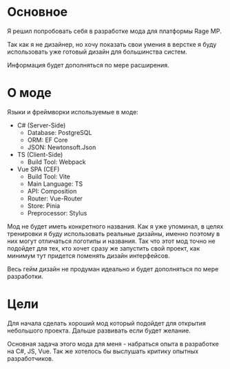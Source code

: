 # Основное
Я решил попробовать себя в разработке мода для платформы Rage MP.

Так как я не дизайнер, но хочу показать свои умения в верстке я буду использовать уже готовый дизайн для большинства систем.

Информация будет дополняться по мере расширения.
# О моде
Языки и фреймворки используемые в моде:
+ C# (Server-Side)
  - Database: PostgreSQL
  - ORM: EF Core
  - JSON: Newtonsoft.Json
+ TS (Client-Side)
  - Build Tool: Webpack
+ Vue SPA (CEF)
  - Build Tool: Vite
  - Main Language: TS
  - API: Composition
  - Router: Vue-Router
  - Store: Pinia
  - Preprocessor: Stylus

Мод не будет иметь конкретного названия. Как я уже упоминал, в целях тренировки я буду использовать реальные дизайны, именно поэтому в них могут отличаться логотипы и названия. Так что этот мод точно не подойдет для тех, кто хочет сразу же запустить свой проект, как минимум тут придется поменять дизайн интерфейсов.

Весь гейм дизайн не продуман идеально и будет дополняться по мере разработки.

# Цели
Для начала сделать хороший мод который подойдет для открытия небольшого проекта. Дальше развивать если будет желание.

Основная задача этого мода для меня - набраться опыта в разработке на C#, JS, Vue. Так же хотелось бы выслушать критику опытных разработчиков.

